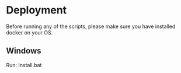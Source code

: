 # Deployment 
Before running any of the scripts, 
please make sure you have installed docker on your OS. 

## Windows
Run: Install.bat 
